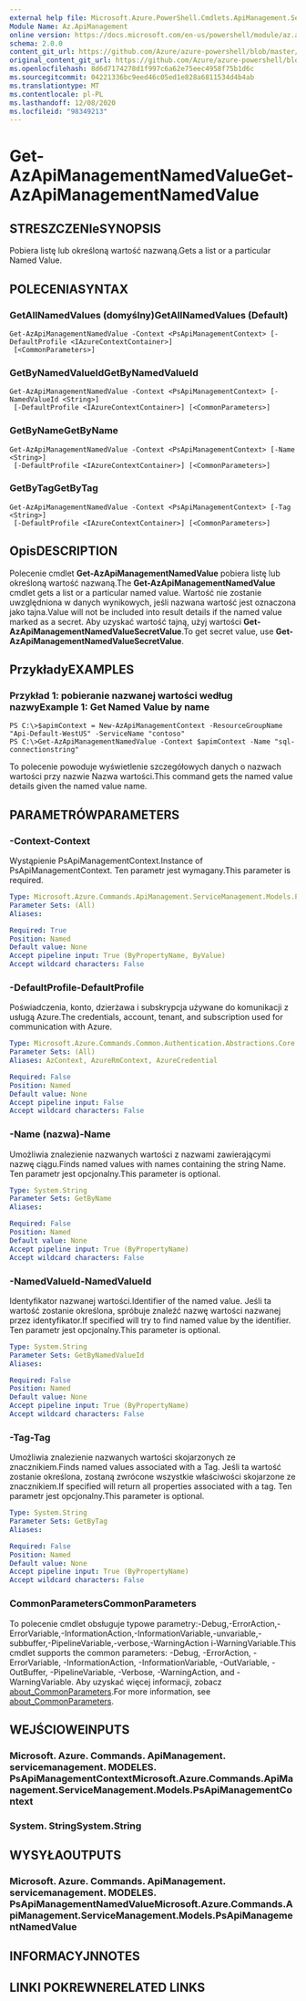 ```yaml
---
external help file: Microsoft.Azure.PowerShell.Cmdlets.ApiManagement.ServiceManagement.dll-Help.xml
Module Name: Az.ApiManagement
online version: https://docs.microsoft.com/en-us/powershell/module/az.apimanagement/get-azapimanagementnamedvalue
schema: 2.0.0
content_git_url: https://github.com/Azure/azure-powershell/blob/master/src/ApiManagement/ApiManagement/help/Get-AzApiManagementNamedValue.md
original_content_git_url: https://github.com/Azure/azure-powershell/blob/master/src/ApiManagement/ApiManagement/help/Get-AzApiManagementNamedValue.md
ms.openlocfilehash: 8d6d7174278d1f997c6a62e75eec4958f75b1d6c
ms.sourcegitcommit: 04221336bc9eed46c05ed1e828a6811534d4b4ab
ms.translationtype: MT
ms.contentlocale: pl-PL
ms.lasthandoff: 12/08/2020
ms.locfileid: "98349213"
---
```

# <span data-ttu-id="aaa2b-101">Get-AzApiManagementNamedValue</span><span class="sxs-lookup"><span data-stu-id="aaa2b-101">Get-AzApiManagementNamedValue</span></span>

## <span data-ttu-id="aaa2b-102">STRESZCZENIe</span><span class="sxs-lookup"><span data-stu-id="aaa2b-102">SYNOPSIS</span></span>
<span data-ttu-id="aaa2b-103">Pobiera listę lub określoną wartość nazwaną.</span><span class="sxs-lookup"><span data-stu-id="aaa2b-103">Gets a list or a particular Named Value.</span></span>

## <span data-ttu-id="aaa2b-104">POLECENIA</span><span class="sxs-lookup"><span data-stu-id="aaa2b-104">SYNTAX</span></span>

### <span data-ttu-id="aaa2b-105">GetAllNamedValues (domyślny)</span><span class="sxs-lookup"><span data-stu-id="aaa2b-105">GetAllNamedValues (Default)</span></span>
```
Get-AzApiManagementNamedValue -Context <PsApiManagementContext> [-DefaultProfile <IAzureContextContainer>]
 [<CommonParameters>]
```

### <span data-ttu-id="aaa2b-106">GetByNamedValueId</span><span class="sxs-lookup"><span data-stu-id="aaa2b-106">GetByNamedValueId</span></span>
```
Get-AzApiManagementNamedValue -Context <PsApiManagementContext> [-NamedValueId <String>]
 [-DefaultProfile <IAzureContextContainer>] [<CommonParameters>]
```

### <span data-ttu-id="aaa2b-107">GetByName</span><span class="sxs-lookup"><span data-stu-id="aaa2b-107">GetByName</span></span>
```
Get-AzApiManagementNamedValue -Context <PsApiManagementContext> [-Name <String>]
 [-DefaultProfile <IAzureContextContainer>] [<CommonParameters>]
```

### <span data-ttu-id="aaa2b-108">GetByTag</span><span class="sxs-lookup"><span data-stu-id="aaa2b-108">GetByTag</span></span>
```
Get-AzApiManagementNamedValue -Context <PsApiManagementContext> [-Tag <String>]
 [-DefaultProfile <IAzureContextContainer>] [<CommonParameters>]
```

## <span data-ttu-id="aaa2b-109">Opis</span><span class="sxs-lookup"><span data-stu-id="aaa2b-109">DESCRIPTION</span></span>
<span data-ttu-id="aaa2b-110">Polecenie cmdlet **Get-AzApiManagementNamedValue** pobiera listę lub określoną wartość nazwaną.</span><span class="sxs-lookup"><span data-stu-id="aaa2b-110">The **Get-AzApiManagementNamedValue** cmdlet gets a list or a particular named value.</span></span>
<span data-ttu-id="aaa2b-111">Wartość nie zostanie uwzględniona w danych wynikowych, jeśli nazwana wartość jest oznaczona jako tajna.</span><span class="sxs-lookup"><span data-stu-id="aaa2b-111">Value will not be included into result details if the named value marked as a secret.</span></span> <span data-ttu-id="aaa2b-112">Aby uzyskać wartość tajną, użyj wartości **Get-AzApiManagementNamedValueSecretValue**.</span><span class="sxs-lookup"><span data-stu-id="aaa2b-112">To get secret value, use **Get-AzApiManagementNamedValueSecretValue**.</span></span>

## <span data-ttu-id="aaa2b-113">Przykłady</span><span class="sxs-lookup"><span data-stu-id="aaa2b-113">EXAMPLES</span></span>

### <span data-ttu-id="aaa2b-114">Przykład 1: pobieranie nazwanej wartości według nazwy</span><span class="sxs-lookup"><span data-stu-id="aaa2b-114">Example 1: Get Named Value by name</span></span>
```
PS C:\>$apimContext = New-AzApiManagementContext -ResourceGroupName "Api-Default-WestUS" -ServiceName "contoso"
PS C:\>Get-AzApiManagementNamedValue -Context $apimContext -Name "sql-connectionstring"
```

<span data-ttu-id="aaa2b-115">To polecenie powoduje wyświetlenie szczegółowych danych o nazwach wartości przy nazwie Nazwa wartości.</span><span class="sxs-lookup"><span data-stu-id="aaa2b-115">This command gets the named value details given the named value name.</span></span>

## <span data-ttu-id="aaa2b-116">PARAMETRÓW</span><span class="sxs-lookup"><span data-stu-id="aaa2b-116">PARAMETERS</span></span>

### <span data-ttu-id="aaa2b-117">-Context</span><span class="sxs-lookup"><span data-stu-id="aaa2b-117">-Context</span></span>
<span data-ttu-id="aaa2b-118">Wystąpienie PsApiManagementContext.</span><span class="sxs-lookup"><span data-stu-id="aaa2b-118">Instance of PsApiManagementContext.</span></span>
<span data-ttu-id="aaa2b-119">Ten parametr jest wymagany.</span><span class="sxs-lookup"><span data-stu-id="aaa2b-119">This parameter is required.</span></span>

```yaml
Type: Microsoft.Azure.Commands.ApiManagement.ServiceManagement.Models.PsApiManagementContext
Parameter Sets: (All)
Aliases:

Required: True
Position: Named
Default value: None
Accept pipeline input: True (ByPropertyName, ByValue)
Accept wildcard characters: False
```

### <span data-ttu-id="aaa2b-120">-DefaultProfile</span><span class="sxs-lookup"><span data-stu-id="aaa2b-120">-DefaultProfile</span></span>
<span data-ttu-id="aaa2b-121">Poświadczenia, konto, dzierżawa i subskrypcja używane do komunikacji z usługą Azure.</span><span class="sxs-lookup"><span data-stu-id="aaa2b-121">The credentials, account, tenant, and subscription used for communication with Azure.</span></span>

```yaml
Type: Microsoft.Azure.Commands.Common.Authentication.Abstractions.Core.IAzureContextContainer
Parameter Sets: (All)
Aliases: AzContext, AzureRmContext, AzureCredential

Required: False
Position: Named
Default value: None
Accept pipeline input: False
Accept wildcard characters: False
```

### <span data-ttu-id="aaa2b-122">-Name (nazwa)</span><span class="sxs-lookup"><span data-stu-id="aaa2b-122">-Name</span></span>
<span data-ttu-id="aaa2b-123">Umożliwia znalezienie nazwanych wartości z nazwami zawierającymi nazwę ciągu.</span><span class="sxs-lookup"><span data-stu-id="aaa2b-123">Finds named values with names containing the string Name.</span></span>
<span data-ttu-id="aaa2b-124">Ten parametr jest opcjonalny.</span><span class="sxs-lookup"><span data-stu-id="aaa2b-124">This parameter is optional.</span></span>

```yaml
Type: System.String
Parameter Sets: GetByName
Aliases:

Required: False
Position: Named
Default value: None
Accept pipeline input: True (ByPropertyName)
Accept wildcard characters: False
```

### <span data-ttu-id="aaa2b-125">-NamedValueId</span><span class="sxs-lookup"><span data-stu-id="aaa2b-125">-NamedValueId</span></span>
<span data-ttu-id="aaa2b-126">Identyfikator nazwanej wartości.</span><span class="sxs-lookup"><span data-stu-id="aaa2b-126">Identifier of the named value.</span></span>
<span data-ttu-id="aaa2b-127">Jeśli ta wartość zostanie określona, spróbuje znaleźć nazwę wartości nazwanej przez identyfikator.</span><span class="sxs-lookup"><span data-stu-id="aaa2b-127">If specified will try to find named value by the identifier.</span></span>
<span data-ttu-id="aaa2b-128">Ten parametr jest opcjonalny.</span><span class="sxs-lookup"><span data-stu-id="aaa2b-128">This parameter is optional.</span></span>

```yaml
Type: System.String
Parameter Sets: GetByNamedValueId
Aliases:

Required: False
Position: Named
Default value: None
Accept pipeline input: True (ByPropertyName)
Accept wildcard characters: False
```

### <span data-ttu-id="aaa2b-129">-Tag</span><span class="sxs-lookup"><span data-stu-id="aaa2b-129">-Tag</span></span>
<span data-ttu-id="aaa2b-130">Umożliwia znalezienie nazwanych wartości skojarzonych ze znacznikiem.</span><span class="sxs-lookup"><span data-stu-id="aaa2b-130">Finds named values associated with a Tag.</span></span>
<span data-ttu-id="aaa2b-131">Jeśli ta wartość zostanie określona, zostaną zwrócone wszystkie właściwości skojarzone ze znacznikiem.</span><span class="sxs-lookup"><span data-stu-id="aaa2b-131">If specified will return all properties associated with a tag.</span></span>
<span data-ttu-id="aaa2b-132">Ten parametr jest opcjonalny.</span><span class="sxs-lookup"><span data-stu-id="aaa2b-132">This parameter is optional.</span></span>

```yaml
Type: System.String
Parameter Sets: GetByTag
Aliases:

Required: False
Position: Named
Default value: None
Accept pipeline input: True (ByPropertyName)
Accept wildcard characters: False
```

### <span data-ttu-id="aaa2b-133">CommonParameters</span><span class="sxs-lookup"><span data-stu-id="aaa2b-133">CommonParameters</span></span>
<span data-ttu-id="aaa2b-134">To polecenie cmdlet obsługuje typowe parametry:-Debug,-ErrorAction,-ErrorVariable,-InformationAction,-InformationVariable,-unvariable,-subbuffer,-PipelineVariable,-verbose,-WarningAction i-WarningVariable.</span><span class="sxs-lookup"><span data-stu-id="aaa2b-134">This cmdlet supports the common parameters: -Debug, -ErrorAction, -ErrorVariable, -InformationAction, -InformationVariable, -OutVariable, -OutBuffer, -PipelineVariable, -Verbose, -WarningAction, and -WarningVariable.</span></span> <span data-ttu-id="aaa2b-135">Aby uzyskać więcej informacji, zobacz [about_CommonParameters](http://go.microsoft.com/fwlink/?LinkID=113216).</span><span class="sxs-lookup"><span data-stu-id="aaa2b-135">For more information, see [about_CommonParameters](http://go.microsoft.com/fwlink/?LinkID=113216).</span></span>

## <span data-ttu-id="aaa2b-136">WEJŚCIOWE</span><span class="sxs-lookup"><span data-stu-id="aaa2b-136">INPUTS</span></span>

### <span data-ttu-id="aaa2b-137">Microsoft. Azure. Commands. ApiManagement. servicemanagement. MODELES. PsApiManagementContext</span><span class="sxs-lookup"><span data-stu-id="aaa2b-137">Microsoft.Azure.Commands.ApiManagement.ServiceManagement.Models.PsApiManagementContext</span></span>

### <span data-ttu-id="aaa2b-138">System. String</span><span class="sxs-lookup"><span data-stu-id="aaa2b-138">System.String</span></span>

## <span data-ttu-id="aaa2b-139">WYSYŁA</span><span class="sxs-lookup"><span data-stu-id="aaa2b-139">OUTPUTS</span></span>

### <span data-ttu-id="aaa2b-140">Microsoft. Azure. Commands. ApiManagement. servicemanagement. MODELES. PsApiManagementNamedValue</span><span class="sxs-lookup"><span data-stu-id="aaa2b-140">Microsoft.Azure.Commands.ApiManagement.ServiceManagement.Models.PsApiManagementNamedValue</span></span>

## <span data-ttu-id="aaa2b-141">INFORMACYJN</span><span class="sxs-lookup"><span data-stu-id="aaa2b-141">NOTES</span></span>

## <span data-ttu-id="aaa2b-142">LINKI POKREWNE</span><span class="sxs-lookup"><span data-stu-id="aaa2b-142">RELATED LINKS</span></span>
